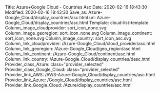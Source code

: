 Title: Azure+Google Cloud - Countries Asc
Date: 2020-02-16 18:43:30
Modified: 2020-02-16 18:43:30
Save_as: Azure-Google_Cloud/display_countries/asc.html
url: Azure-Google_Cloud/display_countries/asc.html
Template: cloud-list-template
Column_image_cloudprovider: sort_icon_none.svg
Column_image_georegion: sort_icon_none.svg
Column_image_continent: sort_icon_none.svg
Column_image_country: sort_icon_asc.svg
Column_link_cloudprovider: /Azure-Google_Cloud/cloud_provider/asc.html
Column_link_georegion: /Azure-Google_Cloud/geo_region/asc.html
Column_link_continent: /Azure-Google_Cloud/continent/asc.html
Column_link_country: /Azure-Google_Cloud/display_countries/desc.html
Provider_class_Azure: class="provider_selected"
Provider_class_Google_Cloud: class="provider_selected"
Provider_link_AWS: /AWS-Azure-Google_Cloud/display_countries/asc.html
Provider_link_Azure: /Google_Cloud/display_countries/asc.html
Provider_link_Google_Cloud: /Azure/display_countries/asc.html